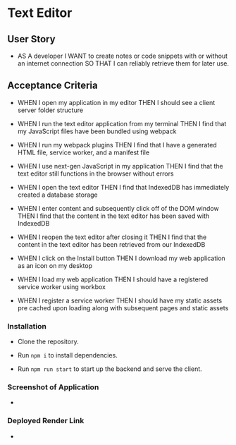 # Text Editor 

## User Story

* AS A developer I WANT to create notes or code snippets with or without an internet connection SO THAT I can reliably retrieve them for later use.

## Acceptance Criteria

* WHEN I open my application in my editor THEN I should see a client server folder structure

* WHEN I run the text editor application from my terminal THEN I find that my JavaScript files have been bundled using webpack

* WHEN I run my webpack plugins THEN I find that I have a generated HTML file, service worker, and a manifest file

* WHEN I use next-gen JavaScript in my application THEN I find that the text editor still functions in the browser without errors

* WHEN I open the text editor THEN I find that IndexedDB has immediately created a database storage

* WHEN I enter content and subsequently click off of the DOM window THEN I find that the content in the text editor has been saved with IndexedDB

* WHEN I reopen the text editor after closing it THEN I find that the content in the text editor has been retrieved from our IndexedDB

* WHEN I click on the Install button THEN I download my web application as an icon on my desktop

* WHEN I load my web application THEN I should have a registered service worker using workbox

* WHEN I register a service worker THEN I should have my static assets pre cached upon loading along with subsequent pages and static assets

### Installation

* Clone the repository.

* Run `npm i` to install dependencies.

* Run `npm run start` to start up the backend and serve the client.

### Screenshot of Application

* 

### Deployed Render Link

* 
